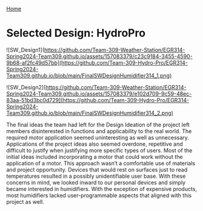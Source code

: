 [Home](/index.md)
# **Selected Design: HydroPro**



![SW_Design1](https://github.com/Team-309-Weather-Station/EGR314-Spring2024-Team309.github.io/assets/157083379/c23c9184-3455-4590-9b68-af2fc49d57bb](https://github.com/Team-309-Hydro-Pro/EGR314-Spring2024-Team309.github.io/blob/main/FinalSWDesignHumidifier314_1.png)


![SW_Design2](https://github.com/Team-309-Weather-Station/EGR314-Spring2024-Team309.github.io/assets/157083379/e102d709-9c59-48ec-83aa-51bd3bc0d729](https://github.com/Team-309-Hydro-Pro/EGR314-Spring2024-Team309.github.io/blob/main/FinalSWDesignHumidifier314_2.png)







The final ideas the team had left for the Design Ideation of the project left members disinterested in functions and applicability to the real world. The required motor application seemed uninteresting as well as unnecessary. Applications of the project ideas also seemed overdone, repetitive and difficult to justify when justifying more specific types of users. Most of the initial ideas included incorporating a motor that could work without the application of a motor. This approach wasn’t a comfortable use of materials and project opportunity. Devices that would rest on surfaces just to read temperatures resulted in a possibly unidentifiable user base. With these concerns in mind, we looked inward to our personal devices and simply became interested in humidifiers. With the exception of expensive products, most humidifiers lacked user-programmable aspects that aligned with this project as well.
